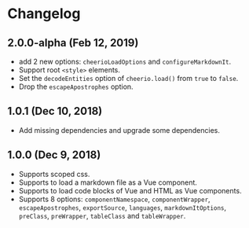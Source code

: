 # Changelog

## 2.0.0-alpha (Feb 12, 2019)

- add 2 new options: `cheerioLoadOptions` and `configureMarkdownIt`.
- Support root `<style>` elements.
- Set the `decodeEntities` option of `cheerio.load()` from `true` to `false`.
- Drop the `escapeApostrophes` option.

## 1.0.1 (Dec 10, 2018)

- Add missing dependencies and upgrade some dependencies.

## 1.0.0 (Dec 9, 2018)

- Supports scoped css.
- Supports to load a markdown file as a Vue component.
- Supports to load code blocks of Vue and HTML as Vue components.
- Supports 8 options: `componentNamespace`, `componentWrapper`, `escapeApostrophes`, `exportSource`, `languages`, `markdownItOptions`, `preClass`, `preWrapper`, `tableClass` and `tableWrapper`.
